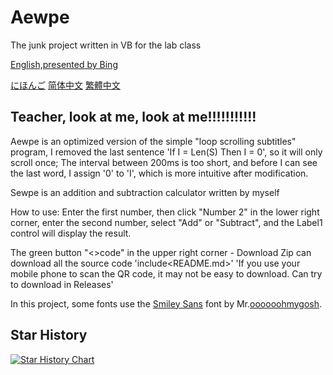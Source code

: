 # Aewpe
The junk project written in VB for the lab class

[English,presented by Bing](README_EN.md)

[にほんご](README_JP.md) [简体中文](README.md) [繁體中文](README_TC.md)
## Teacher, look at me, look at me!!!!!!!!!!!
 Aewpe is an optimized version of the simple "loop scrolling subtitles" program, I removed the last sentence 'If I = Len(S) Then I = 0', so it will only scroll once; The interval between 200ms is too short, and before I can see the last word, I assign '0' to 'I', which is more intuitive after modification.

Sewpe is an addition and subtraction calculator written by myself
 
How to use: Enter the first number, then click "Number 2" in the lower right corner, enter the second number, select "Add" or "Subtract", and the Label1 control will display the result.
 
The green button "<>code" in the upper right corner - Download Zip can download all the source code 'include<README.md>' 'If you use your mobile phone to scan the QR code, it may not be easy to download. Can try to download in Releases'
 
In this project, some fonts use the [Smiley Sans](https://github.com/atelier-anchor/smiley-sans) font by Mr.[oooooohmygosh](https://space.bilibili.com/38053181).
## Star History
[![Star History Chart](https://api.star-history.com/svg?repos=Gakusyun/Aewpe&type=Date)](https://star-history.com/#Gakusyun/Aewpe&Date)
